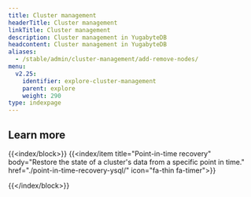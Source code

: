 ```yaml
---
title: Cluster management
headerTitle: Cluster management
linkTitle: Cluster management
description: Cluster management in YugabyteDB
headcontent: Cluster management in YugabyteDB
aliases:
  - /stable/admin/cluster-management/add-remove-nodes/
menu:
  v2.25:
    identifier: explore-cluster-management
    parent: explore
    weight: 290
type: indexpage
---
```


## Learn more

{{<index/block>}}
  {{<index/item
      title="Point-in-time recovery"
      body="Restore the state of a cluster's data from a specific point in time."
      href="./point-in-time-recovery-ysql/"
      icon="fa-thin fa-timer">}}

{{</index/block>}}
